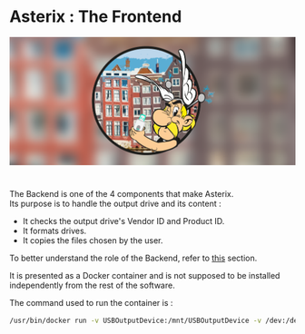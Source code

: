 # Asterix : The Frontend

![Asterix](../Images/banner.png)

#

The Backend is one of the 4 components that make Asterix.  
Its purpose is to handle the output drive and its content :
- It checks the output drive's Vendor ID and Product ID.
- It formats drives.
- It copies the files chosen by the user.

To better understand the role of the Backend, refer to [this](../README.md#the-project-under-construction) section.

It is presented as a Docker container and is not supposed to be installed independently from the rest of the software.

The command used to run the container is :
```bash
/usr/bin/docker run -v USBOutputDevice:/mnt/USBOutputDevice -v /dev:/dev:ro -v OutputFiles:/mnt/OutputFiles:ro -v DataShare:/mnt/DataShare --name backend -d -it backend
```
